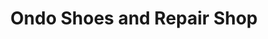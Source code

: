 ---
title: "Ondo Shoes and Repair Shop"
url: /tagum-city/ondo-shoes-and-repair-shop/
shop: Schuhe
---